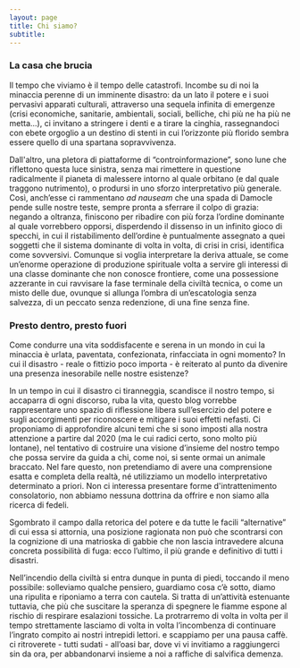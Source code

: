 ```yaml
---
layout: page
title: Chi siamo?
subtitle: 
---
```

### La casa che brucia
Il tempo che viviamo è il tempo delle catastrofi. Incombe su di noi la minaccia perenne di un imminente disastro: da un lato il potere e i suoi pervasivi apparati culturali, attraverso una sequela infinita di emergenze (crisi economiche, sanitarie, ambientali, sociali, belliche, chi più ne ha più ne metta...), ci invitano a stringere i denti e a tirare la cinghia, rassegnandoci con ebete orgoglio a un destino di stenti in cui l’orizzonte più florido sembra essere quello di una spartana sopravvivenza.

Dall'altro, una pletora di piattaforme di “controinformazione”, sono lune che riflettono questa luce sinistra, senza mai rimettere in questione radicalmente il pianeta di malessere intorno al quale orbitano (e dal quale traggono nutrimento), o prodursi in uno sforzo interpretativo più generale. Così, anch’esse ci rammentano *ad nauseam* che una spada di Damocle pende sulle nostre teste, sempre pronta a sferrare il colpo di grazia: negando a oltranza, finiscono per ribadire con più forza l’ordine dominante al quale vorrebbero opporsi, disperdendo il dissenso in un infinito gioco di specchi, in cui il ristabilimento dell’ordine è puntualmente assegnato a quei soggetti che il sistema dominante di volta in volta, di crisi in crisi, identifica come sovversivi. 
Comunque si voglia interpretare la deriva attuale, se come un’enorme operazione di produzione spirituale volta a servire gli interessi di una classe dominante che non conosce frontiere, come una possessione azzerante in cui ravvisare la fase terminale della civiltà tecnica, o come un misto delle due, ovunque si allunga l’ombra di un’escatologia senza salvezza, di un peccato senza redenzione, di una fine senza fine. 

### Presto dentro, presto fuori
Come condurre una vita soddisfacente e serena in un mondo in cui la minaccia è urlata, paventata, confezionata, rinfacciata in ogni momento? In cui il disastro - reale o fittizio poco importa - è reiterato al punto da divenire una presenza inesorabile nelle nostre esistenze? 





In un tempo in cui il disastro ci tiranneggia, scandisce il nostro tempo, si accaparra di ogni discorso, ruba la vita, questo blog vorrebbe rappresentare uno spazio di riflessione libera sull’esercizio del potere e sugli accorgimenti per riconoscere e mitigare i suoi effetti nefasti.
Ci proponiamo di approfondire alcuni temi che si sono imposti alla nostra attenzione a partire dal 2020 (ma le cui radici certo, sono molto più lontane), nel tentativo di costruire una visione d’insieme del nostro tempo che possa servire da guida a chi, come noi, si sente ormai un animale braccato. Nel fare questo, non pretendiamo di avere una comprensione esatta e completa della realtà, né utilizziamo un modello interpretativo determinato a priori. Non ci interessa presentare forme d'intrattenimento consolatorio, non abbiamo nessuna dottrina da offrire e non siamo alla ricerca di fedeli.

Sgombrato il campo dalla retorica del potere e da tutte le facili “alternative” di cui essa si attornia, una posizione ragionata non può che scontrarsi con la cognizione di una matrioska di gabbie che non lascia intravedere alcuna concreta possibilità di fuga: ecco l’ultimo, il più grande e definitivo di tutti i disastri.

Nell’incendio della civiltà si entra dunque in punta di piedi, toccando il meno possibile: solleviamo qualche pensiero, guardiamo cosa c’è sotto, diamo una ripulita e riponiamo a terra con cautela. Si tratta di un’attività estenuante tuttavia, che più che suscitare la speranza di spegnere le fiamme espone al rischio di respirare esalazioni tossiche. La protrarremo di volta in volta per il tempo strettamente lasciamo di volta in volta l’incombenza di continuare l’ingrato compito ai nostri intrepidi lettori. e scappiamo per una pausa caffè. ci ritroverete - tutti sudati - all’oasi bar, dove vi vi invitiamo a raggiungerci sin da ora, per abbandonarvi insieme a noi a raffiche di salvifica demenza.


